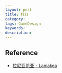 ```yaml
---
layout: post
title: 科幻
category: 
tags: GameDesign
keywords: 
description: 
---
```


####

## Reference

* [拉尼亚凯亚 - Laniakea](https://www.youtube.com/watch?v=4M5Q7I-riwQ)